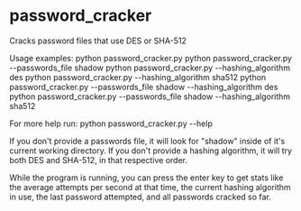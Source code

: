 password_cracker
================

Cracks password files that use DES or SHA-512

Usage examples:
python password_cracker.py
python password_cracker.py --passwords_file shadow
python password_cracker.py --hashing_algorithm des
python password_cracker.py --hashing_algorithm sha512
python password_cracker.py --passwords_file shadow --hashing_algorithm des
python password_cracker.py --passwords_file shadow --hashing_algorithm sha512

For more help run:
python password_cracker.py --help

If you don't provide a passwords file, it will look for "shadow" inside of it's current working directory. If you don't provide a hashing algorithm, it will try both DES and SHA-512, in that respective order. 

While the program is running, you can press the enter key to get stats like the average attempts per second at that time, the current hashing algorithm in use, the last password attempted, and all passwords cracked so far.